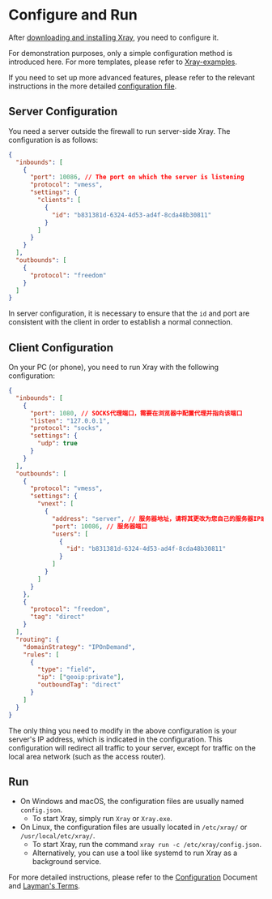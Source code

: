 # Configure and Run

After [downloading and installing Xray](./install/), you need to configure it.

For demonstration purposes, only a simple configuration method is introduced here. For more templates, please refer to [Xray-examples](https://github.com/XTLS/Xray-examples).

If you need to set up more advanced features, please refer to the relevant instructions in the more detailed [configuration file](../config/).

## Server Configuration

You need a server outside the firewall to run server-side Xray. The configuration is as follows:

```json
{
  "inbounds": [
    {
      "port": 10086, // The port on which the server is listening
      "protocol": "vmess",
      "settings": {
        "clients": [
          {
            "id": "b831381d-6324-4d53-ad4f-8cda48b30811"
          }
        ]
      }
    }
  ],
  "outbounds": [
    {
      "protocol": "freedom"
    }
  ]
}
```

In server configuration, it is necessary to ensure that the `id` and port are consistent with the client in order to establish a normal connection.

## Client Configuration

On your PC (or phone), you need to run Xray with the following configuration:

```json
{
  "inbounds": [
    {
      "port": 1080, // SOCKS代理端口，需要在浏览器中配置代理并指向该端口
      "listen": "127.0.0.1",
      "protocol": "socks",
      "settings": {
        "udp": true
      }
    }
  ],
  "outbounds": [
    {
      "protocol": "vmess",
      "settings": {
        "vnext": [
          {
            "address": "server", // 服务器地址，请将其更改为您自己的服务器IP或域名
            "port": 10086, // 服务器端口
            "users": [
              {
                "id": "b831381d-6324-4d53-ad4f-8cda48b30811"
              }
            ]
          }
        ]
      }
    },
    {
      "protocol": "freedom",
      "tag": "direct"
    }
  ],
  "routing": {
    "domainStrategy": "IPOnDemand",
    "rules": [
      {
        "type": "field",
        "ip": ["geoip:private"],
        "outboundTag": "direct"
      }
    ]
  }
}
```

The only thing you need to modify in the above configuration is your server's IP address, which is indicated in the configuration. This configuration will redirect all traffic to your server, except for traffic on the local area network (such as the access router).

## Run

- On Windows and macOS, the configuration files are usually named `config.json`.
  - To start Xray, simply run `Xray` or `Xray.exe`.
- On Linux, the configuration files are usually located in `/etc/xray/` or `/usr/local/etc/xray/`.
  - To start Xray, run the command `xray run -c /etc/xray/config.json`.
  - Alternatively, you can use a tool like systemd to run Xray as a background service.

For more detailed instructions, please refer to the [Configuration](../config/) Document and [Layman's Terms](./level-0/).